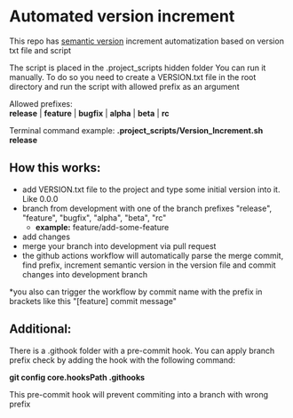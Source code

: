 # Automated version increment

This repo has [semantic version](https://semver.org) increment automatization based on version txt file and script

The script is placed in the .project_scripts hidden folder
You can run it manually. To do so you need to create a VERSION.txt file in the root directory and run the script with allowed prefix as an argument  

Allowed prefixes:  
**release** | **feature** | **bugfix** | **alpha** | **beta** | **rc**

Terminal command example:
**.project_scripts/Version_Increment.sh release**

## How this works:

- add VERSION.txt file to the project and type some initial version into it. Like 0.0.0
- branch from development with one of the branch prefixes "release", "feature", "bugfix", "alpha", "beta", "rc"
  - **example:** feature/add-some-feature
- add changes
- merge your branch into development via pull request
- the github actions workflow will automatically parse the merge commit, find prefix, increment semantic version in the version file and commit changes into development branch

*you also can trigger the workflow by commit name with the prefix in brackets like this "[feature] commit message"

## Additional:

There is a .githook folder with a pre-commit hook. You can apply branch prefix check by adding the hook with the following command:

**git config core.hooksPath .githooks**

This pre-commit hook will prevent commiting into a branch with wrong prefix
